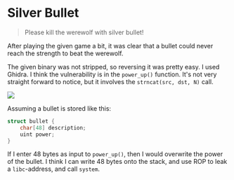 # Silver Bullet

> Please kill the werewolf with silver bullet!

After playing the given game a bit, it was clear that a bullet could never reach the strength to beat the werewolf.

The given binary was not stripped, so reversing it was pretty easy. I used Ghidra. I think the vulnerability is in the `power_up()` function. It's not very straight forward to notice, but it involves the `strncat(src, dst, N)` call.

![](https://imgur.com/nSEYCsC.png)

Assuming a bullet is stored like this:

```c
struct bullet {
    char[48] description;
    uint power;
}
```

If I enter 48 bytes as input to `power_up()`, then I would overwrite the power of the bullet. I think I can write 48 bytes onto the stack, and use ROP to leak a `libc`-address, and call `system`.
